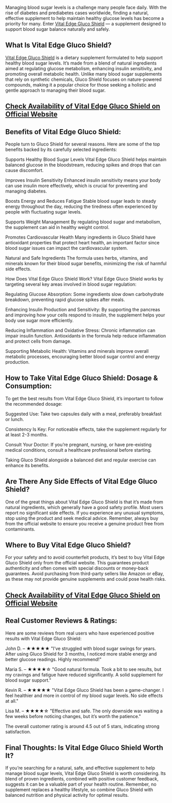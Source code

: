 Managing blood sugar levels is a challenge many people face daily. With the rise of diabetes and prediabetes cases worldwide, finding a natural, effective supplement to help maintain healthy glucose levels has become a priority for many. Enter [Vital Edge Gluco Shield](https://atozsupplement.com/vital-edge-gluco-shield/) — a supplement designed to support blood sugar balance naturally and safely.

## What Is Vital Edge Gluco Shield?

[Vital Edge Gluco Shield](https://www.facebook.com/vitaledgeglucoshield/) is a dietary supplement formulated to help support healthy blood sugar levels. It’s made from a blend of natural ingredients aimed at regulating glucose metabolism, enhancing insulin sensitivity, and promoting overall metabolic health. Unlike many blood sugar supplements that rely on synthetic chemicals, Gluco Shield focuses on nature-powered compounds, making it a popular choice for those seeking a holistic and gentle approach to managing their blood sugar.

## [Check Availability of Vital Edge Gluco Shield on Official Website](https://atozsupplement.com/vital-edge-gluco-shield/)

## Benefits of Vital Edge Gluco Shield:

People turn to Gluco Shield for several reasons. Here are some of the top benefits backed by its carefully selected ingredients:

Supports Healthy Blood Sugar Levels
Vital Edge Gluco Shield helps maintain balanced glucose in the bloodstream, reducing spikes and drops that can cause discomfort.

Improves Insulin Sensitivity
Enhanced insulin sensitivity means your body can use insulin more effectively, which is crucial for preventing and managing diabetes.

Boosts Energy and Reduces Fatigue
Stable blood sugar leads to steady energy throughout the day, reducing the tiredness often experienced by people with fluctuating sugar levels.

Supports Weight Management
By regulating blood sugar and metabolism, the supplement can aid in healthy weight control.

Promotes Cardiovascular Health
Many ingredients in Gluco Shield have antioxidant properties that protect heart health, an important factor since blood sugar issues can impact the cardiovascular system.

Natural and Safe Ingredients
The formula uses herbs, vitamins, and minerals known for their blood sugar benefits, minimizing the risk of harmful side effects.

How Does Vital Edge Gluco Shield Work?
Vital Edge Gluco Shield works by targeting several key areas involved in blood sugar regulation:

Regulating Glucose Absorption:
Some ingredients slow down carbohydrate breakdown, preventing rapid glucose spikes after meals.

Enhancing Insulin Production and Sensitivity:
By supporting the pancreas and improving how your cells respond to insulin, the supplement helps your body use sugar more efficiently.

Reducing Inflammation and Oxidative Stress:
Chronic inflammation can impair insulin function. Antioxidants in the formula help reduce inflammation and protect cells from damage.

Supporting Metabolic Health:
Vitamins and minerals improve overall metabolic processes, encouraging better blood sugar control and energy production.

## How to Take Vital Edge Gluco Shield: Dosage & Consumption:

To get the best results from Vital Edge Gluco Shield, it’s important to follow the recommended dosage:

Suggested Use: Take two capsules daily with a meal, preferably breakfast or lunch.

Consistency Is Key: For noticeable effects, take the supplement regularly for at least 2-3 months.

Consult Your Doctor: If you’re pregnant, nursing, or have pre-existing medical conditions, consult a healthcare professional before starting.

Taking Gluco Shield alongside a balanced diet and regular exercise can enhance its benefits.

## Are There Any Side Effects of Vital Edge Gluco Shield?

One of the great things about Vital Edge Gluco Shield is that it’s made from natural ingredients, which generally have a good safety profile. Most users report no significant side effects. If you experience any unusual symptoms, stop using the product and seek medical advice. Remember, always buy from the official website to ensure you receive a genuine product free from contaminants.

## Where to Buy Vital Edge Gluco Shield?

For your safety and to avoid counterfeit products, it’s best to buy Vital Edge Gluco Shield only from the official website. This guarantees product authenticity and often comes with special discounts or money-back guarantees. Avoid purchasing from third-party sellers like Amazon or eBay, as these may not provide genuine supplements and could pose health risks.

## [Check Availability of Vital Edge Gluco Shield on Official Website](https://atozsupplement.com/vital-edge-gluco-shield/)

## Real Customer Reviews & Ratings:

Here are some reviews from real users who have experienced positive results with Vital Edge Gluco Shield:

John D. – ★★★★★
"I’ve struggled with blood sugar swings for years. After using Gluco Shield for 3 months, I noticed more stable energy and better glucose readings. Highly recommend!"

Maria S. – ★★★★☆
"Good natural formula. Took a bit to see results, but my cravings and fatigue have reduced significantly. A solid supplement for blood sugar support."

Kevin R. – ★★★★★
"Vital Edge Gluco Shield has been a game-changer. I feel healthier and more in control of my blood sugar levels. No side effects at all."

Lisa M. – ★★★★☆
"Effective and safe. The only downside was waiting a few weeks before noticing changes, but it’s worth the patience."

The overall customer rating is around 4.5 out of 5 stars, indicating strong satisfaction.

## Final Thoughts: Is Vital Edge Gluco Shield Worth It?

If you’re searching for a natural, safe, and effective supplement to help manage blood sugar levels, Vital Edge Gluco Shield is worth considering. Its blend of proven ingredients, combined with positive customer feedback, suggests it can be a valuable part of your health routine. Remember, no supplement replaces a healthy lifestyle, so combine Gluco Shield with balanced nutrition and physical activity for optimal results.

